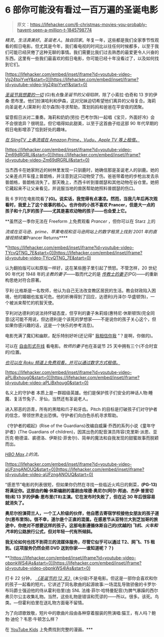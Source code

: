 # 6 部你可能没有看过一百万遍的圣诞电影

> 原文：<https://lifehacker.com/6-christmas-movies-you-probably-havent-seen-a-million-t-1845798774>

*精灵*。*生活真美好*。*圣诞老人*。*独自回家*。年复一年，这些都是我们全家季节性观看的假日电影。但尤其是今年，我们看电视的时间比以往任何时候都多，以至于我们可能已经厌倦了这种无聊的事情。我们需要比我们过去熟悉的最爱更令人兴奋的东西。这里有一些我们最喜欢的假日电影，你可能已经十年没看过了，以及如何找到它们。

 [https://lifehacker.com/embed/inset/iframe?id=youtube-video-Vg24tpiYveY&start=0](https://lifehacker.com/embed/inset/iframe?id=youtube-video-Vg24tpiYveY&start=0) 

[*圣诞节我想要的一切*](https://youtu.be/Vg24tpiYveY) (G)有点像*圣诞节的父母陷阱*，除了小索拉·伯奇和 13 岁的伊桑·恩布里。他们扮演哈利和伊森，这对兄妹迫切希望他们离异的父母复合。海莉向圣诞老人(莱斯利·尼尔森饰)寻求帮助，策划妈妈和爸爸在平安夜的团聚。

留意假日派对二重奏。海莉和奶奶(劳拉·巴考尔饰)一起唱《宝贝，外面好冷》会不会很诡异？很明显。但它唱得如此甜美，以至于这首曲子给这部 90 年代早期的假日电影增添了恰到好处的趣味。

[*在 SlingTV 上串流或在 Amazon Prime、Vudu、Apple TV 等上租借。*](https://www.justwatch.com/us/movie/all-i-want-for-christmas)

 [https://lifehacker.com/embed/inset/iframe?id=youtube-video-Zm69dRGRLiI&start=0](https://lifehacker.com/embed/inset/iframe?id=youtube-video-Zm69dRGRLiI&start=0) 

当杰西卡在她家附近的树林里发现一只驯鹿时，她确信那是圣诞老人的驯鹿。她的父亲差点开车撞上普朗格，并注意到这只动物受了伤。爸爸带着他的步枪出发去杀普朗格，普朗格消失了。那天晚上，杰西卡听到普朗瑟和其他动物在谷仓里。她把它藏起来不让父亲看见，并说服当地的兽医帮助她照料普朗瑟的伤口。

我 6 岁时在电影院看了[](https://youtu.be/Zm69dRGRLiI)**(G)。说实话，我觉得有点凄凉。然而，当我几年后再次观看时，我爱上了这个故事的核心。也许你的小孩不喜欢 Prancer，但是大一点的孩子和十几岁的孩子——尤其是喜欢动物的孩子——也会爱上它。** 

**虽然这一季你无法在 Freeform 上免费观看 *Prancer* ，但你可以在 Starz 上的

*流或在亚马逊、prime、苹果电视和亚马逊网站上的数字租赁上找到 2001 年的直接视频续集*Prancer Returns****

 *[https://lifehacker.com/embed/inset/iframe?id=youtube-video-TYcvQTNG_7E&start=0](https://lifehacker.com/embed/inset/iframe?id=youtube-video-TYcvQTNG_7E&start=0) 

认为翻拍版可以和原版一样好，这在某些圈子里引起了愤怒。不管怎样，20 世纪 90 年代对 1948 年的*主教的妻子*——取而代之的是 [*传教士的妻子*](https://youtu.be/TYcvQTNG_7E)(PG)——的重新构思绝对符合原著。

亨利·比格斯是一名牧师，他认为自己无法改变教区居民的生活。教会财政陷入困境，他的婚姻也岌岌可危。他的祈祷得到了回应，达德利(丹泽尔·华盛顿饰)，一个被派来帮忙的机智天使。

亨利对达德利的说法持怀疑态度，但亨利的妻子朱莉娅(惠特尼·休斯顿饰)完全同意(这可能不用说，但达德利是个该死的梦想家——不是说你的孩子关心这个，但如果你感兴趣的话，这是一个快乐的参考消息)。

电影充满了魔幻和幽默，配乐特别好听(还记得“ [我相信你我](https://www.youtube.com/watch?v=FQGt6VNm_iQ) ”？是啊，你做的)。

可以在 [自由形式在线](https://www.freeform.com/movies-and-specials/the-preachers-wife) 看电影。*牧师的妻子*也在圣诞节 25 天中拥有三个(不合时宜的)位置。

[*也可以在 Roku 频道上免费观看，并可以通过数字方式租借。*](https://www.justwatch.com/us/movie/the-preachers-wife)

 [https://lifehacker.com/embed/inset/iframe?id=youtube-video-aPLiBxhoug0&start=0](https://lifehacker.com/embed/inset/iframe?id=youtube-video-aPLiBxhoug0&start=0) 

名义上的守护者 本质上是一群超级英雄。他们是保护孩子们安全的神话人物:睡魔、复活节兔子、牙仙，当然还有圣诞老人。

进入邪恶的沥青，所有的黑暗和爪子和牙齿。Pitch 的目标是打破孩子们对守护者的信念，带领世界走出恐惧。守护者们向白色杀机寻求帮助。

《守护者的崛起》(Rise of the Guardians)改编自威廉·乔西的系列小说《童年守护者》(The Guardians of children)，因其出色的配音演员阵容(克里斯·派恩、亚历克·鲍德温、裘德洛、伊斯拉·菲舍尔)、简单的魔法和自我发现的甜蜜故事而脱颖而出。

[*HBO Max*](https://www.justwatch.com/us/movie/rise-of-the-guardians-3d)*上的流。*

 [https://lifehacker.com/embed/inset/iframe?id=youtube-video-aUFzngANOUQ&start=0](https://lifehacker.com/embed/inset/iframe?id=youtube-video-aUFzngANOUQ&start=0) 

“感恩节”电影的列表很短，但如果你仍然在寻找一些临近火鸡日的剩菜，[](https://youtu.be/aUFzngANOUQ)**(PG-13)将满足你。这部由约翰·休斯编剧的喜剧由埃德·奥尼尔(阿尔·邦迪、杰伊·普里切特)和 13 岁的伊桑·恩布里(T8)主演。它在发布时失败了，但在近 30 年后很容易就消失了。**

**奥尼尔扮演荷兰人，一个工人阶级的伙伴，他自愿去寄宿学校接他女朋友的孩子道尔(恩布里饰)。很不幸，道尔是个正直的混蛋。在感恩节从亚特兰大到芝加哥的旅途中，你绝对不想要这样的孩子。这部电影遵循休斯自己的(优越的)*飞机、火车和汽车*的公路旅行公式，但对年轻一代有所倾斜。** 

**我无论如何也找不到荷兰的流媒体服务，尽管它似乎可以通过 T2、网飞、T5 租到。(这项服务仍然会把 DVD 送到你家——谁知道呢？？)**

 **[https://lifehacker.com/embed/inset/iframe?id=youtube-video-obpnkWS4lAs&start=0](https://lifehacker.com/embed/inset/iframe?id=youtube-video-obpnkWS4lAs&start=0) 

打卡 22 分钟， [*《圣诞节的 12 天》*](https://youtu.be/obpnkWS4lAs) (未分级)不是电影。但这是一部你会喜欢和你的孩子一起看的短片。它讲述了同名歌曲的起源故事:一场混乱导致骄傲的卡罗尔·布玛爵士强迫他的侍从霍利伯里(由 SNL 法维·菲尔·哈特曼配音)为脾气暴躁的西尔弗贝尔公主收集礼物。当然，这些礼物是错误和荒谬的——所以。很多。该死。鸟类。—但霍利伯里在送礼物方面毫不留情。

为了向颂歌致敬，短片中的歌曲片段由各种穿着服装的熊演唱:猫王，有人吗？鲍勃·迪伦？韦恩·牛顿怎么样？

在 [YouTube Kids](https://www.youtube.com/watch?v=obpnkWS4lAs) 上免费找到完整的漫画。***